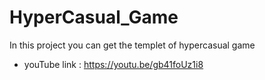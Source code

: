 # HyperCasual_Game
In this project you can get the templet of hypercasual game
 - youTube link : https://youtu.be/gb41foUz1i8
